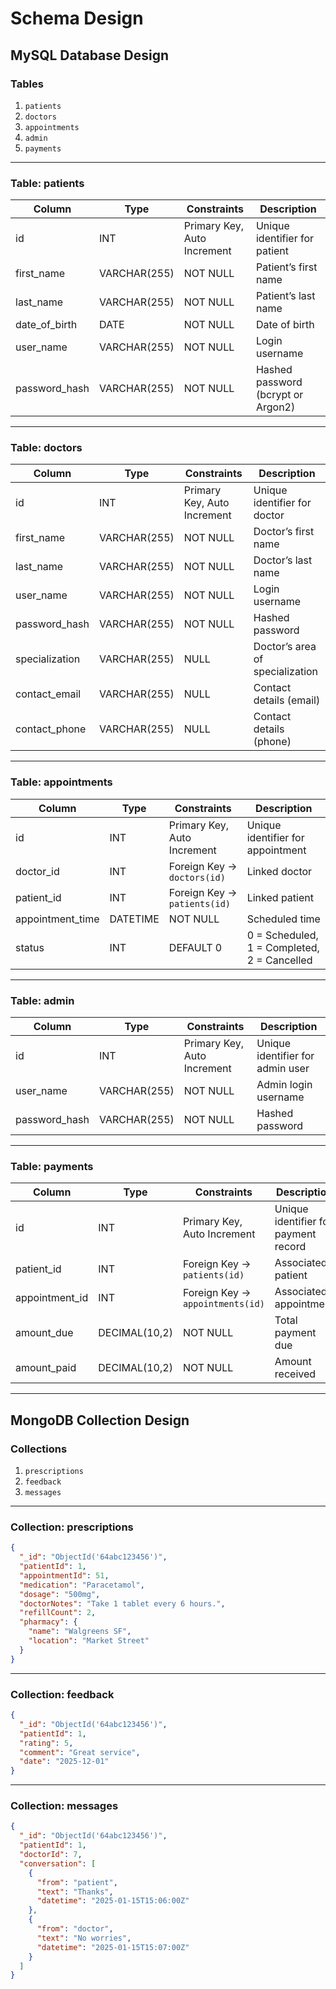 # Schema Design

## MySQL Database Design

### Tables
1. `patients`
2. `doctors`
3. `appointments`
4. `admin`
5. `payments`

---

### **Table: patients**
| Column | Type | Constraints | Description |
|---------|------|-------------|--------------|
| id | INT | Primary Key, Auto Increment | Unique identifier for patient |
| first_name | VARCHAR(255) | NOT NULL | Patient’s first name |
| last_name | VARCHAR(255) | NOT NULL | Patient’s last name |
| date_of_birth | DATE | NOT NULL | Date of birth |
| user_name | VARCHAR(255) | NOT NULL | Login username |
| password_hash | VARCHAR(255) | NOT NULL | Hashed password (bcrypt or Argon2) |

---

### **Table: doctors**
| Column | Type | Constraints | Description |
|---------|------|-------------|--------------|
| id | INT | Primary Key, Auto Increment | Unique identifier for doctor |
| first_name | VARCHAR(255) | NOT NULL | Doctor’s first name |
| last_name | VARCHAR(255) | NOT NULL | Doctor’s last name |
| user_name | VARCHAR(255) | NOT NULL | Login username |
| password_hash | VARCHAR(255) | NOT NULL | Hashed password |
| specialization | VARCHAR(255) | NULL | Doctor’s area of specialization |
| contact_email | VARCHAR(255) | NULL | Contact details (email) |
| contact_phone | VARCHAR(255) | NULL | Contact details (phone) |

---

### **Table: appointments**
| Column | Type | Constraints | Description |
|---------|------|-------------|--------------|
| id | INT | Primary Key, Auto Increment | Unique identifier for appointment |
| doctor_id | INT | Foreign Key → `doctors(id)` | Linked doctor |
| patient_id | INT | Foreign Key → `patients(id)` | Linked patient |
| appointment_time | DATETIME | NOT NULL | Scheduled time |
| status | INT | DEFAULT 0 | 0 = Scheduled, 1 = Completed, 2 = Cancelled |

---

### **Table: admin**
| Column | Type | Constraints | Description |
|---------|------|-------------|--------------|
| id | INT | Primary Key, Auto Increment | Unique identifier for admin user |
| user_name | VARCHAR(255) | NOT NULL | Admin login username |
| password_hash | VARCHAR(255) | NOT NULL | Hashed password |

---

### **Table: payments**
| Column | Type | Constraints | Description |
|---------|------|-------------|--------------|
| id | INT | Primary Key, Auto Increment | Unique identifier for payment record |
| patient_id | INT | Foreign Key → `patients(id)` | Associated patient |
| appointment_id | INT | Foreign Key → `appointments(id)` | Associated appointment |
| amount_due | DECIMAL(10,2) | NOT NULL | Total payment due |
| amount_paid | DECIMAL(10,2) | NOT NULL | Amount received |

---

## MongoDB Collection Design

### Collections
1. `prescriptions`
2. `feedback`
3. `messages`

---

### **Collection: prescriptions**
```json
{
  "_id": "ObjectId('64abc123456')",
  "patientId": 1,
  "appointmentId": 51,
  "medication": "Paracetamol",
  "dosage": "500mg",
  "doctorNotes": "Take 1 tablet every 6 hours.",
  "refillCount": 2,
  "pharmacy": {
    "name": "Walgreens SF",
    "location": "Market Street"
  }
}
```

---

### **Collection: feedback**
```json
{
  "_id": "ObjectId('64abc123456')",
  "patientId": 1,
  "rating": 5,
  "comment": "Great service",
  "date": "2025-12-01"
}
```

---

### **Collection: messages**
```json
{
  "_id": "ObjectId('64abc123456')",
  "patientId": 1,
  "doctorId": 7,
  "conversation": [
    {
      "from": "patient",
      "text": "Thanks",
      "datetime": "2025-01-15T15:06:00Z"
    },
    {
      "from": "doctor",
      "text": "No worries",
      "datetime": "2025-01-15T15:07:00Z"
    }
  ]
}
```


